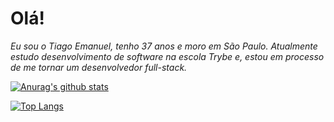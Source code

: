 # Olá!

*Eu sou o Tiago Emanuel, tenho 37 anos e moro em São Paulo. Atualmente estudo desenvolvimento de software na escola Trybe e, estou em processo de me tornar um desenvolvedor full-stack.* 

[![Anurag's github stats](https://github-readme-stats.vercel.app/api?username=tiago-ers&show_icons=true)](https://github.com/anuraghazra/github-readme-stats)

[![Top Langs](https://github-readme-stats.vercel.app/api/top-langs/?username=tiago-ers&layout=compact)](https://github.com/anuraghazra/github-readme-stats)
